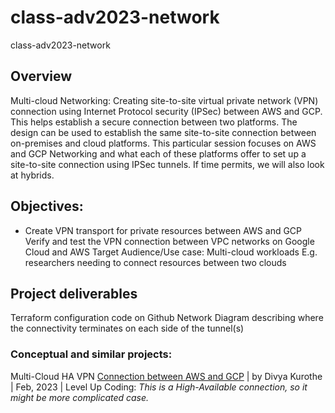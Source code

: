 # class-adv2023-network
class-adv2023-network

## Overview
Multi-cloud Networking: Creating site-to-site virtual private network (VPN) connection using Internet Protocol security (IPSec) between AWS and GCP. This helps establish a secure connection between two platforms. The design can be used to establish the same site-to-site connection between on-premises and cloud platforms. This particular session focuses on AWS and GCP Networking and what each of these platforms offer to set up a site-to-site connection using IPSec tunnels. If time permits, we will also look at hybrids. 

## Objectives: 
- Create VPN transport for private resources between AWS and GCP
Verify and test the VPN connection between VPC networks on Google Cloud and AWS
	Target Audience/Use case: 
Multi-cloud workloads
E.g. researchers needing to connect resources between two clouds

## Project deliverables
Terraform configuration code on Github
Network Diagram describing where the connectivity terminates on each side of the tunnel(s)

### Conceptual and similar projects:
Multi-Cloud HA VPN [Connection between AWS and GCP](https://levelup.gitconnected.com/multi-cloud-ha-vpn-connection-between-aws-and-gcp-d66338c8095f) | by Divya Kurothe | Feb, 2023 | Level Up Coding: *This is a High-Available connection, so it might be more complicated case.*